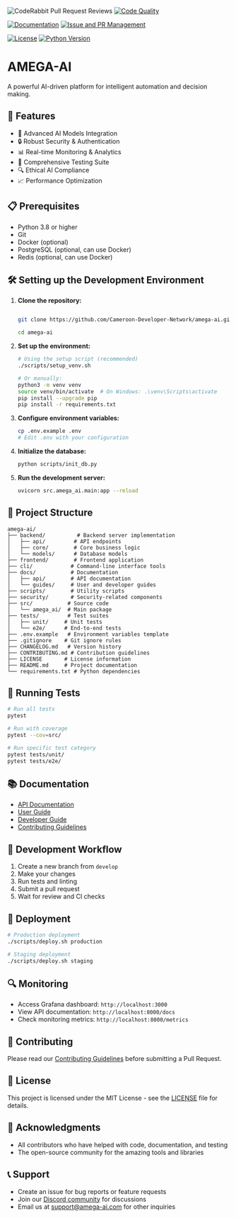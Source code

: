 ![CodeRabbit Pull Request Reviews](https://img.shields.io/coderabbit/prs/github/Cameroon-Developer-Network/amega-ai?utm_source=oss&utm_medium=github&utm_campaign=Cameroon-Developer-Network%2Famega-ai&labelColor=171717&color=FF570A&link=https%3A%2F%2Fcoderabbit.ai&label=CodeRabbit+Reviews)
[![Code Quality](https://github.com/Cameroon-Developer-Network/amega-ai/actions/workflows/code-quality.yml/badge.svg)](https://github.com/Cameroon-Developer-Network/amega-ai/actions/workflows/code-quality.yml)

[![Documentation](https://github.com/Cameroon-Developer-Network/amega-ai/actions/workflows/docs.yml/badge.svg)](https://github.com/Cameroon-Developer-Network/amega-ai/actions/workflows/docs.yml)
[![Issue and PR Management](https://github.com/Cameroon-Developer-Network/amega-ai/actions/workflows/issue-pr.yml/badge.svg)](https://github.com/Cameroon-Developer-Network/amega-ai/actions/workflows/issue-pr.yml)

[![License](https://img.shields.io/badge/License-MIT-blue.svg)](LICENSE)
[![Python Version](https://img.shields.io/badge/python-3.8%2B-blue)](https://www.python.org/downloads/)

# AMEGA-AI

A powerful AI-driven platform for intelligent automation and decision making.

## 🚀 Features

- 🤖 Advanced AI Models Integration
- 🔒 Robust Security & Authentication
- 📊 Real-time Monitoring & Analytics
- 🧪 Comprehensive Testing Suite
- 🔍 Ethical AI Compliance
- 📈 Performance Optimization

## 📋 Prerequisites

- Python 3.8 or higher
- Git
- Docker (optional)
- PostgreSQL (optional, can use Docker)
- Redis (optional, can use Docker)

## 🛠️ Setting up the Development Environment

1. **Clone the repository:**
   ```bash
   
   git clone https://github.com/Cameroon-Developer-Network/amega-ai.git

   cd amega-ai
   ```

2. **Set up the environment:**
   ```bash
   # Using the setup script (recommended)
   ./scripts/setup_venv.sh

   # Or manually:
   python3 -m venv venv
   source venv/bin/activate  # On Windows: .\venv\Scripts\activate
   pip install --upgrade pip
   pip install -r requirements.txt
   ```

3. **Configure environment variables:**
   ```bash
   cp .env.example .env
   # Edit .env with your configuration
   ```

4. **Initialize the database:**
   ```bash
   python scripts/init_db.py
   ```

5. **Run the development server:**
   ```bash
   uvicorn src.amega_ai.main:app --reload
   ```

## 📁 Project Structure

```
amega-ai/
├── backend/          # Backend server implementation
│   ├── api/         # API endpoints
│   ├── core/        # Core business logic
│   └── models/      # Database models
├── frontend/        # Frontend application
├── cli/            # Command-line interface tools
├── docs/           # Documentation
│   ├── api/        # API documentation
│   └── guides/     # User and developer guides
├── scripts/        # Utility scripts
├── security/       # Security-related components
├── src/           # Source code
│   └── amega_ai/  # Main package
├── tests/         # Test suites
│   ├── unit/     # Unit tests
│   └── e2e/      # End-to-end tests
├── .env.example   # Environment variables template
├── .gitignore    # Git ignore rules
├── CHANGELOG.md   # Version history
├── CONTRIBUTING.md # Contribution guidelines
├── LICENSE       # License information
├── README.md     # Project documentation
└── requirements.txt # Python dependencies
```

## 🧪 Running Tests

```bash
# Run all tests
pytest

# Run with coverage
pytest --cov=src/

# Run specific test category
pytest tests/unit/
pytest tests/e2e/
```

## 📚 Documentation

- [API Documentation](docs/api/README.md)
- [User Guide](docs/guides/user-guide.md)
- [Developer Guide](docs/guides/developer-guide.md)
- [Contributing Guidelines](CONTRIBUTING.md)

## 🔄 Development Workflow

1. Create a new branch from `develop`
2. Make your changes
3. Run tests and linting
4. Submit a pull request
5. Wait for review and CI checks

## 🚀 Deployment

```bash
# Production deployment
./scripts/deploy.sh production

# Staging deployment
./scripts/deploy.sh staging
```

## 🔍 Monitoring

- Access Grafana dashboard: `http://localhost:3000`
- View API documentation: `http://localhost:8000/docs`
- Check monitoring metrics: `http://localhost:8000/metrics`

## 🤝 Contributing

Please read our [Contributing Guidelines](CONTRIBUTING.md) before submitting a Pull Request.

## 📄 License

This project is licensed under the MIT License - see the [LICENSE](LICENSE) file for details.

## 🙏 Acknowledgments

- All contributors who have helped with code, documentation, and testing
- The open-source community for the amazing tools and libraries

## 📞 Support

- Create an issue for bug reports or feature requests
- Join our [Discord community](https://discord.gg/your-server) for discussions
- Email us at support@amega-ai.com for other inquiries



